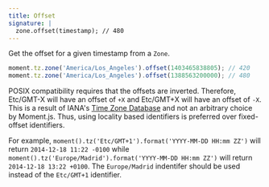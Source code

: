 ```yaml
---
title: Offset
signature: |
  zone.offset(timestamp); // 480
---
```


Get the offset for a given timestamp from a `Zone`.

```js
moment.tz.zone('America/Los_Angeles').offset(1403465838805); // 420
moment.tz.zone('America/Los_Angeles').offset(1388563200000); // 480
```

POSIX compatibility requires that the offsets are inverted. Therefore, Etc/GMT-X will have an offset of `+X` and Etc/GMT+X will have an offset of `-X`. This is a result of IANA's [Time Zone Database](https://github.com/eggert/tz/blob/2017b/etcetera#L36-L42) and not an arbitrary choice by Moment.js. Thus, using locality based identifiers is preferred over fixed-offset identifiers.

For example, `moment().tz('Etc/GMT+1').format('YYYY-MM-DD HH:mm ZZ')` will return `2014-12-18 11:22 -0100` while `moment().tz('Europe/Madrid').format('YYYY-MM-DD HH:mm ZZ')` will return `2014-12-18 13:22 +0100`. The `Europe/Madrid` indentifer should be used instead of the `Etc/GMT+1` identifier. 
